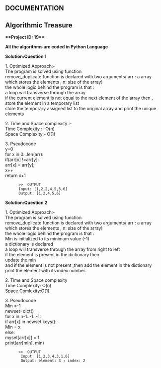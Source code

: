  ## DOCUMENTATION
 ## Algorithmic Treasure
<p><b>**Project ID: 19**</b></p>
 <p> <b> All the algorithms are coded in Python Language</b></p>
<p><b> Solution:Question 1 </b> </p>
 <p> 1.  Optimized Approach:- <br>
    The program is solved using function <br>
    remove_duplicate function is declared with two arguments( arr : a array which stores  the elements , n: size of the array) <br>
    the whole logic behind the program is that : <br>
    a loop will transverse through the array <br>
    if the current element  is not equal to the next element of the array then , store the element in a temporary list  <br>
    store the temporary assigned list to the original array and print the unique elements
  </p>
 <p> 2. Time and Space complexity :-<br>
         Time Complexity :- O(n)<br>
         Space Complexity:- O(1)
 </p>
 <p> 3. Pseudocode <br>
         y=0          <br>
         for x in 0...len(arr): <br>
         if(arr[x] !=arr[y]: <br>
         arr[x] = arr[y]; <br>
         x++              <br>
         return x+1  
         
          >>  OUTPUT
          Input: [1,2,2,4,5,5,6] 
          Output: [1,2,4,5,6]
  </p>
  

  <p><b> Solution:Question 2</b> </p>
  <p> 1.  Optimized Approach:- <br>
    The program is solved using function <br>
    remove_duplicate function is declared with two arguments( arr : a array which stores  the elements , n: size of the array) <br>
    the whole logic behind the program is that : <br>
    Min is initialized to its minimum value (-1) <br>
    a dictionary is declared <br>
    a loop will transverse through the array from right to left  <br>
    if the element is  present in the dictionary then <br>
    update the min <br>
    and if the element is not present ,then add the element in the dictionary<br>
    print the element with its index number.<br>
    <p> 2. Time and Space complexity  <br>
         Time Complexity: O(n)  <br>
         Space Comlexity:O(1)  <br>
       </p>
       <p> 3. Pseudocode <br>
          Min =-1 <br>
          newset=dict()   <br>
          for x in n-1..-1..-1:  <br>
          if arr[x] in newset.keys():   <br>
            Min = x   <br>
           else:   <br>
            myset[arr[x]] = 1   <br>
            print(arr[min], min)  <br>
            
          >>  OUTPUT 
           Input: [1,2,3,4,3,1,6]  
           Output: element: 3 ; index: 2 
                     
          
  </div>
  </body>
  </html>
